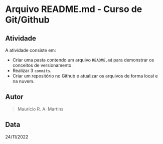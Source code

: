 # Arquivo README.md - Curso de Git/Github

## Atividade

A atividade consiste em:

- Criar uma pasta contendo um arquivo `README.md` para demonstrar os conceitos de versionamento.
- Realizar 3 `commits`.
- Criar um repositório no Github e atualizar os arquivos de forma local e na nuvem.

## Autor

> Maurício R. A. Martins

## Data

24/11/2022